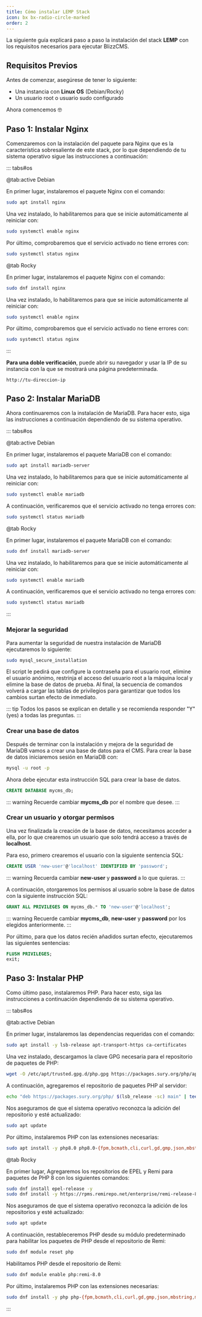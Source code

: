 ```yaml
---
title: Cómo instalar LEMP Stack
icon: bx bx-radio-circle-marked
order: 2
---
```


La siguiente guía explicará paso a paso la instalación del stack **LEMP** con los requisitos necesarios para ejecutar BlizzCMS.

## Requisitos Previos

Antes de comenzar, asegúrese de tener lo siguiente:

- Una instancia con **Linux OS** (Debian/Rocky)
- Un usuario root o usuario sudo configurado

Ahora comencemos :nerd_face:

## Paso 1: Instalar Nginx

Comenzaremos con la instalación del paquete para Nginx que es la característica sobresaliente de este stack, por lo que dependiendo de tu sistema operativo sigue las instrucciones a continuación:

::: tabs#os

@tab:active Debian

En primer lugar, instalaremos el paquete Nginx con el comando:

```bash
sudo apt install nginx
```

Una vez instalado, lo habilitaremos para que se inicie automáticamente al reiniciar con:

```bash
sudo systemctl enable nginx
```

Por último, comprobaremos que el servicio activado no tiene errores con:

```bash
sudo systemctl status nginx
```

@tab Rocky

En primer lugar, instalaremos el paquete Nginx con el comando:

```bash
sudo dnf install nginx
```

Una vez instalado, lo habilitaremos para que se inicie automáticamente al reiniciar con:

```bash
sudo systemctl enable nginx
```

Por último, comprobaremos que el servicio activado no tiene errores con:

```bash
sudo systemctl status nginx
```

:::

**Para una doble verificación**, puede abrir su navegador y usar la IP de su instancia con la que se mostrará una página predeterminada.

```
http://tu-direccion-ip
```

## Paso 2: Instalar MariaDB

Ahora continuaremos con la instalación de MariaDB. Para hacer esto, siga las instrucciones a continuación dependiendo de su sistema operativo.

::: tabs#os

@tab:active Debian

En primer lugar, instalaremos el paquete MariaDB con el comando:

```bash
sudo apt install mariadb-server
```

Una vez instalado, lo habilitaremos para que se inicie automáticamente al reiniciar con:

```bash
sudo systemctl enable mariadb
```

A continuación, verificaremos que el servicio activado no tenga errores con:

```bash
sudo systemctl status mariadb
```

@tab Rocky

En primer lugar, instalaremos el paquete MariaDB con el comando:

```bash
sudo dnf install mariadb-server
```

Una vez instalado, lo habilitaremos para que se inicie automáticamente al reiniciar con:

```bash
sudo systemctl enable mariadb
```

A continuación, verificaremos que el servicio activado no tenga errores con:

```bash
sudo systemctl status mariadb
```

:::

### Mejorar la seguridad

Para aumentar la seguridad de nuestra instalación de MariaDB ejecutaremos lo siguiente:

```bash
sudo mysql_secure_installation
```

El script le pedirá que configure la contraseña para el usuario root, elimine el usuario anónimo, restrinja el acceso del usuario root a la máquina local y elimine la base de datos de prueba. Al final, la secuencia de comandos volverá a cargar las tablas de privilegios para garantizar que todos los cambios surtan efecto de inmediato.

::: tip
Todos los pasos se explican en detalle y se recomienda responder "Y" (yes) a todas las preguntas.
:::

### Crear una base de datos

Después de terminar con la instalación y mejora de la seguridad de MariaDB vamos a crear una base de datos para el CMS. Para crear la base de datos iniciaremos sesión en MariaDB con:

```bash
mysql -u root -p
```

Ahora debe ejecutar esta instrucción SQL para crear la base de datos.

```sql
CREATE DATABASE mycms_db;
```

::: warning
Recuerde cambiar **mycms_db** por el nombre que desee.
:::

### Crear un usuario y otorgar permisos

Una vez finalizada la creación de la base de datos, necesitamos acceder a ella, por lo que crearemos un usuario que solo tendrá acceso a través de **localhost**.

Para eso, primero crearemos el usuario con la siguiente sentencia SQL:

```sql
CREATE USER 'new-user'@'localhost' IDENTIFIED BY 'password';
```

::: warning
Recuerda cambiar **new-user** y **password** a lo que quieras.
:::

A continuación, otorgaremos los permisos al usuario sobre la base de datos con la siguiente instrucción SQL:

```sql
GRANT ALL PRIVILEGES ON mycms_db.* TO 'new-user'@'localhost';
```

::: warning
Recuerde cambiar **mycms_db**, **new-user** y **password** por los elegidos anteriormente.
:::

Por último, para que los datos recién añadidos surtan efecto, ejecutaremos las siguientes sentencias:

```sql
FLUSH PRIVILEGES;
exit;
```

## Paso 3: Instalar PHP

Como último paso, instalaremos PHP. Para hacer esto, siga las instrucciones a continuación dependiendo de su sistema operativo.

::: tabs#os

@tab:active Debian

En primer lugar, instalaremos las dependencias requeridas con el comando:

```bash
sudo apt install -y lsb-release apt-transport-https ca-certificates
```

Una vez instalado, descargamos la clave GPG necesaria para el repositorio de paquetes de PHP:

```bash
wget -O /etc/apt/trusted.gpg.d/php.gpg https://packages.sury.org/php/apt.gpg
```

A continuación, agregaremos el repositorio de paquetes PHP al servidor:

```bash
echo "deb https://packages.sury.org/php/ $(lsb_release -sc) main" | tee /etc/apt/sources.list.d/php.list
```

Nos aseguramos de que el sistema operativo reconozca la adición del repositorio y esté actualizado:

```bash
sudo apt update
```

Por último, instalaremos PHP con las extensiones necesarias:

```bash
sudo apt install -y php8.0 php8.0-{fpm,bcmath,cli,curl,gd,gmp,json,mbstring,mysqlnd,openssl,soap,xml,zip}
```

@tab Rocky

En primer lugar, Agregaremos los repositorios de EPEL y Remi para paquetes de PHP 8 con los siguientes comandos:

```bash
sudo dnf install epel-release -y
sudo dnf install -y https://rpms.remirepo.net/enterprise/remi-release-8.rpm
```

Nos aseguramos de que el sistema operativo reconozca la adición de los repositorios y esté actualizado:

```bash
sudo apt update
```

A continuación, restableceremos PHP desde su módulo predeterminado para habilitar los paquetes de PHP desde el repositorio de Remi:

```bash
sudo dnf module reset php
```

Habilitamos PHP desde el repositorio de Remi:

```bash
sudo dnf module enable php:remi-8.0
```

Por último, instalaremos PHP con las extensiones necesarias:

```bash
sudo dnf install -y php php-{fpm,bcmath,cli,curl,gd,gmp,json,mbstring,mysqlnd,openssl,soap,xml,zip}
```

:::
